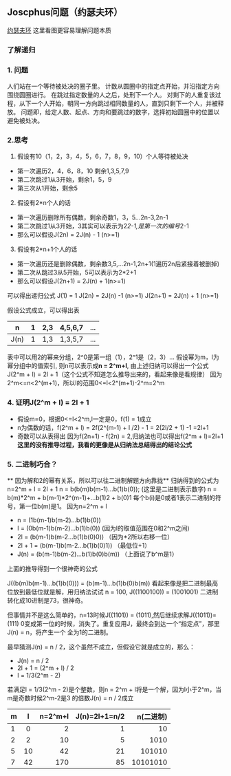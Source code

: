 ## Joscphus问题（约瑟夫环）
[约瑟夫环](https://zh.wikipedia.org/wiki/%E7%BA%A6%E7%91%9F%E5%A4%AB%E6%96%AF%E9%97%AE%E9%A2%98)
这里看图更容易理解问题本质
### 了解递归

### 1. 问题
人们站在一个等待被处决的圈子里。 计数从圆圈中的指定点开始，并沿指定方向围绕圆圈进行。 在跳过指定数量的人之后，处刑下一个人。 对剩下的人重复该过程，从下一个人开始，朝同一方向跳过相同数量的人，直到只剩下一个人，并被释放。
问题即，给定人数、起点、方向和要跳过的数字，选择初始圆圈中的位置以避免被处决。

### 2.思考
1. 假设有10（1，2，3，4，5，6，7，8，9，10）个人等待被处决
- 第一次遍历2，4，6，8，10 剩余1,3,5,7,9
- 第二次跳过1从3开始，剩余1，5，9
- 第三次从1开始，剩余5

2. 假设有2*n个人的话
- 第一次遍历删除所有偶数，剩余奇数1，3，5...2n-3,2n-1
- 第二次跳过1从3开始，3其实可以表示为2*2-1,是第一次的编号*2-1
- 那么可以假设J(2n) = 2J(n) - 1 (n>=1)

3. 假设有2*n+1个人的话
- 第一次遍历还是删除偶数，剩余数3,5,...2n-1,2n+1(1遍历2n后紧接着被删掉)
- 第二次从跳过3从5开始，5可以表示为2*2+1
- 那么可以假设J(2n+1) = 2J(n) + 1(n>=1)

可以得出递归公式
J(1) = 1
J(2n) = 2J(n) -1 (n>=1)
J(2n+1) = 2J(n) + 1 (n>=1)

假设公式成立，可以得出表

| n    | 1  | 2,3 | 4,5,6,7 | ... |
|------|:--:|----:|--------:|----:|
| J(n) | 1  | 1,3 | 1,3,5,7 | ... |

表中可以用2的幂来分组，2^0是第一组（1），2^1是（2，3）...
假设幂为m，l为幂分组中的值索引, 则n可以表示成**n = 2^m+l**,
由上述归纳可以得出一个公式J(2^m + l) = 2l + 1（这个公式不知道怎么推导出来的，看起来像是看规律）
因为2^m<=n<2^(m+1)，所以l的范围0<=l<2^(m+1)-2^m=2^m


### 4. 证明J(2^m + l) = 2l + 1
- 假设m=0，根据0<=l<2^m,l一定是0，f(1) = 1成立
- n为偶数的话，f(2^m + l) = 2f(2^(m-1) + l /2) - 1 = 2(2l/2 + 1) -1 =2l+1
- 奇数可以从表得出 因为f(2n+1) - f(2n) = 2,归纳法也可以得出f(2^m + l)=2l+1
**这里的没有推导过程，我看的更像是从归纳法总结得出的结论公式**


### 5. 二进制巧合？
** 因为解和2的幂有关系，所以可以往二进制解题方向靠拢**
归纳得到的公式为n=2^m + l = 2l + 1
n = b(b(m)b(m-1)...b(1)b(0)); (这里是二进制表示数字)
n = b(m)*2^m + b(m-1)*2^(m-1)+...b(1)2 + b(0)1
每个b(i)是0或者1表示二进制的符号，第一位b(m)是1。
因为n=2^m + l
- n = (1b(m-1)b(m-2)...b(1)b(0))
- l = (0b(m-1)b(m-2)...b(1)b(0)) (因为l的取值范围在0和2^m之间)
- 2l = (b(m-1)b(m-2...b(1)b(0)0)) （因为*2所以右移一位）
- 2l + 1 = (b(m-1)b(m-2...b(1)b(0)1)) （最低位+1）
- J(n) = (b(m-1)b(m-2)...b(1)b(0)b(m)) （上面说了b^m是1）

上面的推导得到一个很神奇的公式

J((b(m)b(m-1)...b(1)b(0))) = (b(m-1)...b(1)b(0)b(m))
看起来像是把二进制最高位放到最低位就是解，用归纳法试试
n = 100, J((1100100)) = (1001001) 二进制转化成10进制是73，很神奇。

但事情并不是这么简单的，n=13时候J((1101)) = (1011),然后继续求解J((1011))=(111)
0变成第一位的时候，消失了。重复应用J，最终会到达一个“指定点”，那里J(n) = n，将产生一个
全为1的二进制。

最早猜测J(n) = n / 2，这个虽然不成立，但假设它就是成立的，那么：
- J(n) = n / 2
- 2l + 1 = (2^m + l) / 2
- l = 1/3(2^m - 2)

若满足l = 1/3(2^m - 2)是个整数，则n = 2^m + l将是一个解，因为l小于2^m，当m是奇数时候2^m-2是3
的倍数J(n) = n / 2成立

| m | l  | n=2^m+l | J(n)=2l+1=n/2 |   n(二进制) |
|---|:--:|--------:|--------------:|---------:|
| 1 | 0  |       2 |             1 |       10 |
| 2 | 2  |      10 |             5 |     1010 |
| 5 | 10 |      42 |            21 |   101010 |
| 7 | 42 |     170 |            85 | 10101010 |











